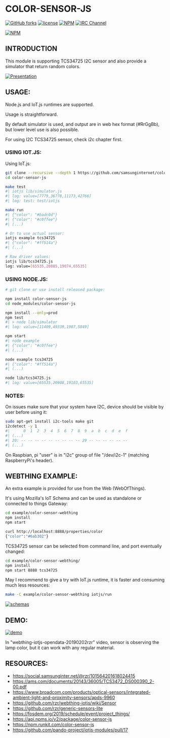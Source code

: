 # COLOR-SENSOR-JS #

[![GitHub forks](https://img.shields.io/github/forks/samsunginternet/color-sensor-js.svg?style=social&label=Fork&maxAge=2592000)](https://GitHub.com/samsunginternet/color-sensor-js/network/)
[![license](https://img.shields.io/badge/license-Apache-2.0.svg)](LICENSE)
[![NPM](https://img.shields.io/npm/v/color-sensor-js.svg)](https://www.npmjs.com/package/color-sensor-js)
[![IRC Channel](https://img.shields.io/badge/chat-on%20freenode-brightgreen.svg)](https://kiwiirc.com/client/irc.freenode.net/#tizen)

[![NPM](https://nodei.co/npm/color-sensor-js.png)](https://npmjs.org/package/color-sensor-js)


## INTRODUCTION ##

This module is supporting TCS34725 I2C sensor
and also provide a simulator that return random colors.

[![Presentation](https://cf.mastohost.com/v1/AUTH_91eb37814936490c95da7b85993cc2ff/socialsamsunginternet/preview_cards/images/000/004/182/original/863b031e1ab0e255.jpeg)](https://social.samsunginter.net/@rzr/101564201618024415# "WebThingIotJs")


## USAGE: ##

Node.js and IoT.js runtimes are supported.

Usage is straightforward.

By default simulator is used, and output are in web hex format (#RrGgBb),
but lower level use is also possible.

For using I2C TCS34725 sensor, check i2c chapter first.


### USING IOT.JS: ###

Using IoT.js:

```sh
git clone --recursive --depth 1 https://github.com/samsunginternet/color-sensor-js
cd color-sensor-js

make test
#| iotjs lib/simulator.js
#| log: value=[7779,36778,11173,42766]
#| log: test: test/iotjs

make run
#| {"color": "#badc0d"}
#| {"color": "#c0ffee"}
#| (...)

# Or to use actual sensor:
iotjs example tcs34725
#| {"color": "#ff514a"}
#| (...)

# Raw driver values:
iotjs lib/tcs34725.js 
log: value=[65535,20885,19074,65535]

```


### USING NODE.JS: ###

```sh
# git clone or use install released package:

npm install color-sensor-js
cd node_modules/color-sensor-js

npm install --only=prod
npm test
#| > node lib/simulator
#| log: value=[11409,49339,1907,5849]

npm start
#| node example
#| {"color": "#c0ffee"}
#| (...)

node example tcs34725
#| {"color": "#ff514a"}
#| (...)

node lib/tcs34725.js 
#| log: value=[65535,20908,19103,65535]
```

### NOTES: ###

On issues make sure that your system have I2C,
device should be visible by user before using it:

```sh
sudo apt-get install i2c-tools make git
i2cdetect -y 1
#|      0  1  2  3  4  5  6  7  8  9  a  b  c  d  e  f
#| (...)
#| 20: -- -- -- -- -- -- -- -- -- 29 -- -- -- -- -- --
#| (...)
```
On Raspbian, pi "user" is in "i2c" group of file "/dev/i2c-1"
(matching RaspberryPi's header).


## WEBTHING EXAMPLE: ##

An extra example is provided for use from the Web (WebOfThings).

It's using Mozilla's IoT Schema and can be used as standalone
or connected to things Gateway:

```sh
cd example/color-sensor-webthing 
npm install
npm start

curl http://localhost:8888/properties/color
{"color":"#6ab302"}
```

TCS34725 sensor can be selected from command line, and port eventually changed:

```sh
cd example/color-sensor-webthing/
npm install
npm start 8888 tcs34725
```

May I recommend to give a try with IoT.js runtime,
it is faster and consuming much less resources:

```sh
make -C example/color-sensor-webthing iotjs/run
```

[![schemas](http://image.slidesharecdn.com/iot-javascript-2019-fosdem-190206130525/95/iotjavascript2019fosdem-26-638.jpg)](https://www.slideshare.net/rzrfreefr/iotjavascript2019fosdem/26 "Schema")


## DEMO: ##

[![demo](https://image.slidesharecdn.com/mozilla-things-fosdem-2019-190207162845/95/mozillathingsfosdem2019-24-638.jpg)](https://www.slideshare.net/rzrfreefr/mozillathingsfosdem2019/25 "Demo")

In "webthing-iotjs-opendata-20190202rzr" video, sensor is observing the lamp color,
but it can work with any regular material.


## RESOURCES: ##

* https://social.samsunginter.net/@rzr/101564201618024415
* https://ams.com/documents/20143/36005/TCS3472_DS000390_2-00.pdf
* https://www.broadcom.com/products/optical-sensors/integrated-ambient-light-and-proximity-sensors/apds-9960
* https://github.com/rzr/webthing-iotjs/wiki/Sensor
* https://github.com/rzr/generic-sensors-lite
* https://fosdem.org/2019/schedule/event/project_things/
* https://api.npms.io/v2/package/color-sensor-js
* https://npm.runkit.com/color-sensor-js
* https://github.com/pando-project/iotjs-modules/pull/17
